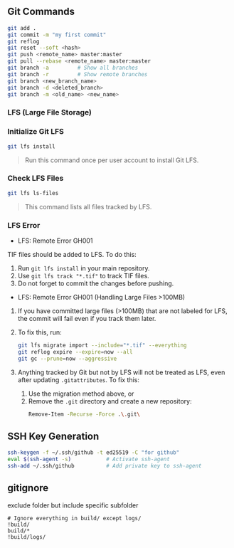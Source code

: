## Git Commands

```bash
git add .
git commit -m "my first commit"
git reflog
git reset --soft <hash>
git push <remote_name> master:master
git pull --rebase <remote_name> master:master
git branch -a         # Show all branches
git branch -r         # Show remote branches
git branch <new_branch_name>
git branch -d <deleted_branch>
git branch -m <old_name> <new_name>
```

### LFS (Large File Storage)

### Initialize Git LFS

```bash
git lfs install
```

> Run this command once per user account to install Git LFS.
### Check LFS Files

```bash
git lfs ls-files
```

> This command lists all files tracked by LFS.

### LFS Error
- LFS: Remote Error GH001

TIF files should be added to LFS. To do this:

1. Run `git lfs install` in your main repository.
2. Use `git lfs track "*.tif"` to track TIF files.
3. Do not forget to commit the changes before pushing.

- LFS: Remote Error GH001 (Handling Large Files >100MB)

1. If you have committed large files (>100MB) that are not labeled for LFS, the commit will fail even if you track them later.

2. To fix this, run:

    ```bash
    git lfs migrate import --include="*.tif" --everything
    git reflog expire --expire=now --all
    git gc --prune=now --aggressive
    ```

3. Anything tracked by Git but not by LFS will not be treated as LFS, even after updating `.gitattributes`. To fix this:

   1. Use the migration method above, or
   2. Remove the `.git` directory and create a new repository:  
        ```bash
        Remove-Item -Recurse -Force .\.git\
        ```






## SSH Key Generation

```bash
ssh-keygen -f ~/.ssh/github -t ed25519 -C "for github"
eval $(ssh-agent -s)           # Activate ssh-agent
ssh-add ~/.ssh/github          # Add private key to ssh-agent
```


## gitignore
exclude folder but include specific subfolder

```
# Ignore everything in build/ except logs/
!build/
build/*
!build/logs/
```